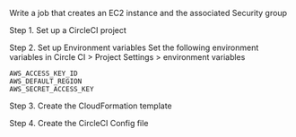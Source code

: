 Write a job that creates an EC2 instance and the associated Security group

Step 1. Set up a CircleCI project

Step 2. Set up Environment variables
    Set the following environment variables in Circle CI > Project Settings > environment variables

    AWS_ACCESS_KEY_ID
    AWS_DEFAULT_REGION
    AWS_SECRET_ACCESS_KEY

Step 3. Create the CloudFormation template

Step 4. Create the CircleCI Config file

